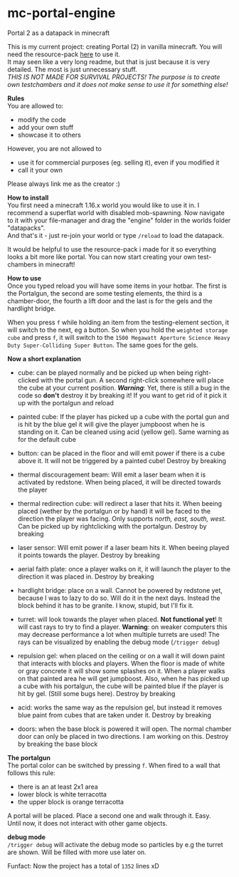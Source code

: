 # mc-portal-engine
Portal 2 as a datapack in minecraft

This is my current project: creating Portal (2) in vanilla minecraft. You will need the resource-pack [here](https://github.com/DerBejijing/mc-portal-resources) to use it.  
It may seen like a very long readme, but that is just because it is very detailed. The most is just unnecessary stuff.  
*THIS IS NOT MADE FOR SURVIVAL PROJECTS! The purpose is to create own testchambers and it does not make sense to use it for something else!*  

**Rules**  
You are allowed to:
  - modify the code
  - add your own stuff
  - showcase it to others

However, you are not allowed to
  - use it for commercial purposes (eg. selling it), even if you modified it
  - call it your own

Please always link me as the creator :)

**How to install**  
You first need a minecraft 1.16.x world you would like to use it in.
I recommend a superflat world with disabled mob-spawning. Now navigate to it with your file-manager and drag the "engine" folder in the worlds folder "datapacks".  
And that's it - just re-join your world or type `/reload` to load the datapack.

It would be helpful to use the resource-pack i made for it so everything looks a bit more like portal.
You can now start creating your own test-chambers in minecraft!

**How to use**  
Once you typed reload you will have some items in your hotbar. The first is the Portalgun, the second are some testing elements, the third is a chamber-door, the fourth a lift door and the last is for the gels and the hardlight bridge.

When you press `f` while holding an item from the testing-element section, it will switch to the next, eg a button.
So when you hold the `weighted storage cube` and press `f`, it will switch to the `1500 Megawatt Aperture Science Heavy Duty Super-Colliding Super Button`.
The same goes for the gels.

**Now a short explanation**    
  - cube: can be played normally and be picked up when being right-clicked with the portal gun. A second right-click somewhere will place the cube at your current position. **_Warning_**: Yet, there is still a bug in the code so **don't** destroy it by breaking it! If you want to get rid of it pick it up with the portalgun and reload
  - painted cube: If the player has picked up a cube with the portal gun and is hit by the blue gel it will give the player jumpboost when he is standing on it. Can be cleaned using acid (yellow gel). Same warning as for the default cube
  - button: can be placed in the floor and will emit power if there is a cube above it. It will not be triggered by a painted cube! Destroy by breaking
  - thermal discouragement beam: Will emit a laser beam when it is activated by redstone. When being placed, it will be directed towards the player
  - thermal redirection cube: will redirect a laser that hits it. When beeing placed (wether by the portalgun or by hand) it will be faced to the direction the player was facing. Only supports *north, east, south, west*. Can be picked up by rightclicking with the portalgun. Destroy by breaking
  - laser sensor: Will emit power if a laser beam hits it. When beeing played it points towards the player. Destroy by breaking
  - aerial faith plate: once a player walks on it, it will launch the player to the direction it was placed in. Destroy by breaking
  - hardlight bridge: place on a wall. Cannot be powered by redstone yet, because I was to lazy to do so. Will do it in the next days. Instead the block behind it has to be granite. I know, stupid, but I'll fix it.

  - turret: will look towards the player when placed. **Not functional yet**! It will cast rays to try to find a player. **Warning**: on weaker computers this may decrease performance a lot when multiple turrets are used! The rays can be visualized by enabling the debug mode (`/trigger debug`)

  - repulsion gel: when placed on the ceiling or on a wall it will down paint that interacts with blocks and players. When the floor is made of white or gray concrete it will show some splashes on it. When a player walks on that painted area he will get jumpboost. Also, when he has picked up a cube with his portalgun, the cube will be painted blue if the player is hit by gel. (Still some bugs here). Destroy by breaking
  - acid: works the same way as the repulsion gel, but instead it removes blue paint from cubes that are taken under it. Destroy by breaking

  - doors: when the base block is powered it will open. The normal chamber door can only be placed in two directions. I am working on this. Destroy by breaking the base block

**The portalgun**  
The portal color can be switched by pressing `f`. When fired to a wall that follows this rule:  
  - there is an at least 2x1 area
  - lower block is white terracotta
  - the upper block is orange terracotta

A portal will be placed. Place a second one and walk through it. Easy.  
Until now, it does not interact with other game objects.

**debug mode**  
`/trigger debug` will activate the debug mode so particles by e.g the turret are shown. Will be filled with more use later on.  
  
  
  
Funfact: Now the project has a total of `1352` lines xD
